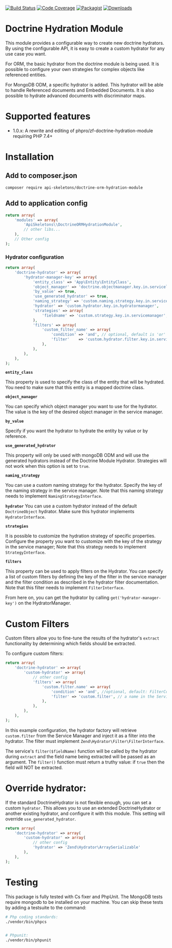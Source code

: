 [![Build Status](https://github.com/api-skeletons/doctrine-orm-hydration-module/workflows/Continuous%20Integration/badge.svg)](https://github.com/api-skeletons/doctrine-orm-hydration-module/actions)
[![Code Coverage](https://codecov.io/gh/api-skeletons/doctrine-orm-hydration-module/branch/master/graph/badge.svg)](https://codecov.io/gh/api-skeletons/doctrine-orm-hydration-module/branch/master)
[![Packagist](https://img.shields.io/packagist/v/api-skeletons/doctrine-orm-hydration-module.svg)](https://packagist.org/packages/api-skeletons/doctrine-orm-hydration-module)
[![Downloads](https://img.shields.io/packagist/dt/api-skeletons/doctrine-orm-hydration-module.svg)](https://packagist.org/packages/api-skeletons/doctrine-orm-hydration-module)

# Doctrine Hydration Module
This module provides a configurable way to create new doctrine hydrators.
By using the configurable API, it is easy to create a custom hydrator for any use case you want.

For ORM, the basic hydrator from the doctrine module is being used. It is possible to configure your own strategies for complex objects like referenced entities.

For MongoDB ODM, a specific hydrator is added. This hydrator will be able to handle Referenced documents and Embedded Documents.
It is also possible to hydrate advanced documents with discriminator maps.

# Supported features 

* 1.0.x: A rewrite and editing of phpro/zf-doctrine-hydration-module requiring PHP 7.4+

# Installation

## Add to composer.json
```
composer require api-skeletons/doctrine-orm-hydration-module
```

## Add to application config
```php
return array(
    'modules' => array(
        'ApiSkeletons\\DoctrineORMHydrationModule',
        // other libs...
    ),
    // Other config
);
```

### Hydrator configuration
```php
return array(
    'doctrine-hydrator' => array(
        'hydrator-manager-key' => array(
            'entity_class' => 'App\Entity\EntityClass',
            'object_manager' => 'doctrine.objectmanager.key.in.servicelocator',
            'by_value' => true,
            'use_generated_hydrator' => true,
            'naming_strategy' => 'custom.naming.strategy.key.in.servicemanager',
            'hydrator' => 'custom.hydrator.key.in.hydratormanager',
            'strategies' => array(
                'fieldname' => 'custom.strategy.key.in.servicemanager',
            ),
            'filters' => array(
                'custom_filter_name' => array(
                    'condition' => 'and', // optional, default is 'or'
                    'filter'    => 'custom.hydrator.filter.key.in.servicemanager',
                ),
            ),
        ),
    ),
);
```

**`entity_class`**
 
This property is used to specify the class of the entity that will be hydrated. You need to make sure that this entity is a mapped doctrine class.

  
**`object_manager`**

You can specify which object manager you want to use for the hydrator. The value is the key of the desired object manager in the service manager.


**`by_value`**

Specify if you want the hydrator to hydrate the entity by value or by reference.


**`use_generated_hydrator`**

This property will only be used with mongoDB ODM and will use the generated hydrators instead of the Doctrine Module Hydrator.
Strategies will not work when this option is set to `true`.


**`naming_strategy`**

You can use a custom naming strategy for the hydrator. Specify the key of the naming strategy in the service manager.
Note that this naming strategy needs to implement `NamingStrategyInterface`.

**`hydrator`**
You can use a custom hydrator instead of the default `DoctrineObject` hydrator. 
Make sure this hydrator implements `HydratorInterface`. 


**`strategies`**

It is possible to customize the hydration strategy of specific properties. 
Configure the property you want to customize with the key of the strategy in the service manager;
Note that this strategy needs to implement `StrategyInterface`.


**`filters`**

This property can be used to apply filters on the Hydrator. 
You can specify a list of custom filters by defining the key of the filter in the service manager and the filter condition as described in the hydrator filter documentation.
Note that this filter needs to implement `FilterInterface`.


From here on, you can get the hydrator by calling `get('hydrator-manager-key')` on the HydratorManager.

# Custom Filters

Custom filters allow you to fine-tune the results of the hydrator's `extract` functionality by determining which fields should be extracted. 

To configure custom filters:
```php
return array(
    'doctrine-hydrator' => array(
        'custom-hydrator' => array(
            // other config
            'filters' => array(
                'custom.filter.name' => array(
                    'condition' => 'and', //optional, default: FilterComposite::CONDITION_OR,
                    'filter' => 'custom.filter', // a name in the Service Manager
                ),
            ),
        ),
    ),
);

```
In this example configuration, the hydrator factory will retrieve `custom.filter` from the Service Manager and inject it as a filter into the hydrator. The filter must implement `Zend\Hydrator\Filter\FilterInterface`. 

The service's `filter($fieldName)` function will be called by the hydrator during `extract` and the field name being extracted will be passed as an argument. The `filter()` function must return a truthy value: if `true` then the field will NOT be extracted.


# Override hydrator:

If the standard DoctrineHydrator is not flexible enough, you can set a custom `hydrator`. This allows you to use an extended DoctrineHydrator or another existing hydrator, and configure it with this module. This setting will override `use_generated_hydrator`.

```php
return array(
    'doctrine-hydrator' => array(
        'custom-hydrator' => array(
            // other config
            'hydrator' => 'Zend\Hydrator\ArraySerializable'
        ),
    ),
);
```

# Testing
This package is fully tested with Cs fixer and PhpUnit. The MongoDB tests require mongodb to be installed on your machine. You can skip these tests by adding a testsuite to the command:
```sh
# Php coding standards:
./vendor/bin/phpcs


# Phpunit:
./vendor/bin/phpunit
```
